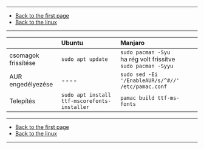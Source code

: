 
---

- [Back to the first page](../../../README.md)
- [Back to the linux](../linux.md)

---

|      | Ubuntu | Manjaro |
| :--- | :----- | :------ |
| csomagok frissítése | ```sudo apt update``` | ```sudo pacman -Syu```<br>ha rég volt frissítve<br>```sudo pacman -Syyu``` |
| AUR engedélyezése | ---- | ```sudo sed -Ei '/EnableAUR/s/^#//' /etc/pamac.conf``` |
| Telepítés | ```sudo apt install ttf-mscorefonts-installer``` | ```pamac build ttf-ms-fonts``` |

---

- [Back to the first page](../../../README.md)
- [Back to the linux](../linux.md)

---
